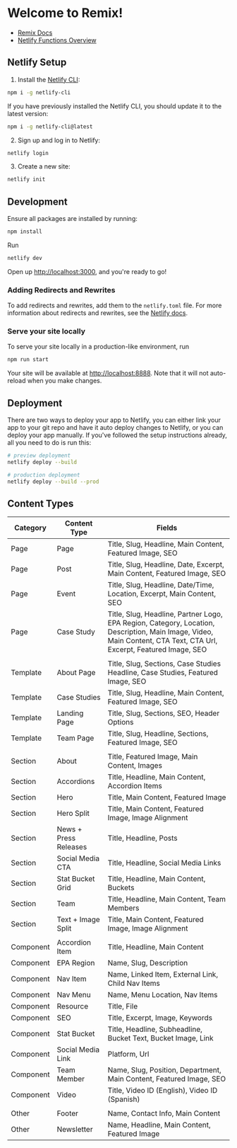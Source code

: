 # Welcome to Remix!

- [Remix Docs](https://remix.run/docs)
- [Netlify Functions Overview](https://docs.netlify.com/functions/overview)

## Netlify Setup

1. Install the [Netlify CLI](https://docs.netlify.com/cli/get-started/):

```sh
npm i -g netlify-cli
```

If you have previously installed the Netlify CLI, you should update it to the latest version:

```sh
npm i -g netlify-cli@latest
```

2. Sign up and log in to Netlify:

```sh
netlify login
```

3. Create a new site:

```sh
netlify init
```

## Development

Ensure all packages are installed by running:

```sh
npm install
```

Run

```sh
netlify dev
```

Open up [http://localhost:3000](http://localhost:3000), and you're ready to go!

### Adding Redirects and Rewrites

To add redirects and rewrites, add them to the `netlify.toml` file. For more information about redirects and rewrites,
see the [Netlify docs](https://docs.netlify.com/routing/redirects/).

### Serve your site locally

To serve your site locally in a production-like environment, run

```sh
npm run start
```

Your site will be available at [http://localhost:8888](http://localhost:8888). Note that it will not auto-reload when
you make changes.

## Deployment

There are two ways to deploy your app to Netlify, you can either link your app to your git repo and have it auto deploy
changes to Netlify, or you can deploy your app manually. If you've followed the setup instructions already, all you need
to do is run this:

```sh
# preview deployment
netlify deploy --build

# production deployment
netlify deploy --build --prod
```

## Content Types

| Category  | Content Type             | Fields                                                                                                                                                             |
| --------- |--------------------------|--------------------------------------------------------------------------------------------------------------------------------------------------------------------|
| Page      | Page                     | Title, Slug, Headline, Main Content, Featured Image, SEO                                                                                                           |
| Page      | Post                     | Title, Slug, Headline, Date, Excerpt, Main Content, Featured Image, SEO                                                                                            |
| Page      | Event                    | Title, Slug, Headline, Date/Time, Location, Excerpt, Main Content, SEO                                                                                             |
| Page      | Case Study               | Title, Slug, Headline, Partner Logo, EPA Region, Category, Location, Description, Main Image, Video, Main Content, CTA Text, CTA Url, Excerpt, Featured Image, SEO |
|           |                          |                                                                                                                                                                    |
| Template  | About Page               | Title, Slug, Sections, Case Studies Headline, Case Studies, Featured Image, SEO                                                                                    |
| Template  | Case Studies             | Title, Slug, Headline, Main Content, Featured Image, SEO                                                                                                           |
| Template  | Landing Page             | Title, Slug, Sections, SEO, Header Options                                                                                                                         |
| Template  | Team Page                | Title, Slug, Headline, Sections, Featured Image, SEO                                                                                                               |
|           |                          |                                                                                                                                                                    |
| Section   | About                    | Title, Featured Image, Main Content, Images                                                                                                                        |
| Section   | Accordions               | Title, Headline, Main Content, Accordion Items                                                                                                                     |
| Section   | Hero                     | Title, Main Content, Featured Image                                                                                                                                |
| Section   | Hero Split               | Title, Main Content, Featured Image, Image Alignment                                                                                                               |
| Section   | News + Press Releases    | Title, Headline, Posts                                                                                                                                             |
| Section   | Social Media CTA         | Title, Headline, Social Media Links                                                                                                                                |
| Section   | Stat Bucket Grid         | Title, Headline, Main Content, Buckets                                                                                                                             |
| Section   | Team                     | Title, Headline, Main Content, Team Members                                                                                                                        |
| Section   | Text + Image Split       | Title, Main Content, Featured Image, Image Alignment                                                                                                               |
|           |                          |                                                                                                                                                                    |
| Component | Accordion Item           | Title, Headline, Main Content                                                                                                                                      |
| Component | EPA Region               | Name, Slug, Description                                                                                                                                            |
| Component | Nav Item                 | Name, Linked Item, External Link, Child Nav Items                                                                                                                  |
| Component | Nav Menu                 | Name, Menu Location, Nav Items                                                                                                                                     |
| Component | Resource                 | Title, File                                                                                                                                                        |
| Component | SEO                      | Title, Excerpt, Image, Keywords                                                                                                                                    |
| Component | Stat Bucket              | Title, Headline, Subheadline, Bucket Text, Bucket Image, Link                                                                                                      |
| Component | Social Media Link        | Platform, Url                                                                                                                                                      |
| Component | Team Member              | Name, Slug, Position, Department, Main Content, Featured Image, SEO                                                                                                |
| Component | Video                    | Title, Video ID (English), Video ID (Spanish)                                                                                                                      |
|           |                          |                                                                                                                                                                    |
| Other     | Footer                   | Name, Contact Info, Main Content                                                                                                                                   |
| Other     | Newsletter               | Name, Headline, Main Content, Featured Image                                                                                                                       |
